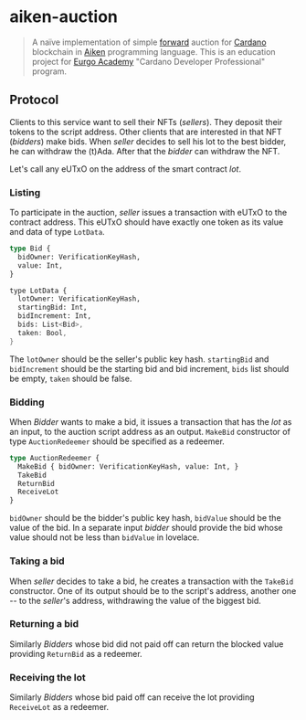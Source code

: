 # aiken-auction

> A naïve implementation of simple
> [forward](https://en.wikipedia.org/wiki/Forward_auction)
> auction for
> [Cardano](https://cardano.org/)
> blockchain in
> [Aiken](https://aiken-lang.org/)
> programming language.
> This is an education project for
> [Eurgo Academy](https://education.emurgo.io/)
> "Cardano Developer Professional" program.

## Protocol

Clients to this service want to sell their NFTs (*sellers*).
They deposit their tokens to the script address.
Other clients that are interested in that NFT (*bidders*) make bids.
When *seller* decides to sell his lot to the best bidder,
he can withdraw the (t)Ada.
After that the *bidder* can withdraw the NFT.

Let's call any eUTxO on the address of the smart contract *lot*.

### Listing

To participate in the auction, *seller* issues a transaction with eUTxO to the contract address.
This eUTxO should have exactly one token as its value and data of type `LotData`.

```Rust
type Bid {
  bidOwner: VerificationKeyHash,
  value: Int,
}

type LotData {
  lotOwner: VerificationKeyHash,
  startingBid: Int,
  bidIncrement: Int,
  bids: List<Bid>,
  taken: Bool,
}
```

The `lotOwner` should be the seller's public key hash.
`startingBid` and `bidIncrement` should be the starting bid and bid increment,
`bids` list should be empty, `taken` should be false.

### Bidding

When *Bidder* wants to make a bid, it issues a transaction
that has the *lot* as an input, to the auction script address as an output.
`MakeBid` constructor of type `AuctionRedeemer` should be specified as a redeemer.

```Rust
type AuctionRedeemer {
  MakeBid { bidOwner: VerificationKeyHash, value: Int, }
  TakeBid
  ReturnBid
  ReceiveLot
}
```

`bidOwner` should be the bidder's public key hash,
`bidValue` should be the value of the bid.
In a separate input *bidder* should provide the bid whose value should not be less than
`bidValue` in lovelace.

### Taking a bid

When *seller* decides to take a bid, he creates a transaction with the `TakeBid` constructor.
One of its output should be to the script's address, another one -- to the *seller*'s address,
withdrawing the value of the biggest bid.

### Returning a bid

Similarly *Bidders* whose bid did not paid off can return the blocked value providing
`ReturnBid` as a redeemer.

### Receiving the lot

Similarly *Bidders* whose bid paid off can receive the lot providing `ReceiveLot` as a redeemer.
